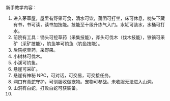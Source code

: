 新手教学内容：

1. 进入茅草屋，屋里有野果可食，清水可饮，蒲团可打坐，床可休息，枕头下藏有书，书可读，读书加技能。技能至十级升练气入门。水缸可装水，水桶可打水。
1. 前院有工具：锄头可挖草药（采集技能），斧头可伐木（伐木技能），铁镐可采矿（采矿技能），钓鱼竿可钓鱼（钓鱼技能）。
1. 后院挖草药，采野果。
1. 小树林可伐木。
1. 小溪可钓鱼。
1. 悬崖可采矿。
1. 悬崖有神秘 NPC，可对话，可交易，可交接任务。
1. 洞口有青蛇守护，可驯服收做宠物。宠物可参战。未收服无法进入山洞。
1. 山洞有白蛇，打败白蛇可获装备。
1.
